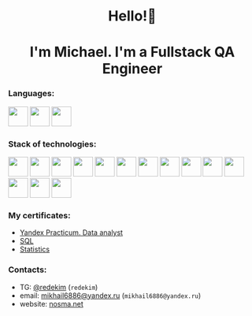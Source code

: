 <h1 align="center"> Hello!👋</h1>
<h1 align="center">I'm Michael. I'm a Fullstack QA Engineer</h1>

### Languages:
<p align="left">
  <img src="https://cdn.jsdelivr.net/gh/devicons/devicon@latest/icons/java/java-original.svg" height="40px" width="40px" />
  <img src="https://cdn.jsdelivr.net/gh/devicons/devicon@latest/icons/javascript/javascript-original.svg" height="40px" width="40px" />
  <img src="https://cdn.jsdelivr.net/gh/devicons/devicon@latest/icons/python/python-original.svg" height="40px" width="40px" />
</p>

### Stack of technologies:
<p align="left"> 
  <img src="https://cdn.jsdelivr.net/gh/devicons/devicon@latest/icons/junit/junit-original.svg" height="40px" width="40px" />
  <img src="https://cdn.jsdelivr.net/gh/devicons/devicon@latest/icons/maven/maven-original.svg" height="40px" width="40px" />
  <img src="https://cdn.jsdelivr.net/gh/devicons/devicon@latest/icons/gradle/gradle-original.svg" height="40px" width="40px" />
  <img src="https://cdn.jsdelivr.net/gh/devicons/devicon@latest/icons/linux/linux-original.svg" height="40px" width="40px" />
  <img src="https://cdn.jsdelivr.net/gh/devicons/devicon@latest/icons/docker/docker-original.svg" height="40px" width="40px" />
  <img src="https://cdn.jsdelivr.net/gh/devicons/devicon@latest/icons/git/git-original.svg" height="40px" width="40px" />
  <img src="https://cdn.jsdelivr.net/gh/devicons/devicon@latest/icons/postgresql/postgresql-original.svg" height="40px" width="40px" />
  <img src="https://cdn.jsdelivr.net/gh/devicons/devicon@latest/icons/oracle/oracle-original.svg" height="40px" width="40px" />
  <img src="https://cdn.jsdelivr.net/gh/devicons/devicon@latest/icons/mysql/mysql-original.svg" height="40px" width="40px" />
  <img src="https://cdn.jsdelivr.net/gh/devicons/devicon@latest/icons/css3/css3-original.svg" height="40px" width="40px" />
  <img src="https://cdn.jsdelivr.net/gh/devicons/devicon@latest/icons/html5/html5-original.svg" height="40px" width="40px" />
  <img src="https://cdn.jsdelivr.net/gh/devicons/devicon@latest/icons/react/react-original.svg" height="40px" width="40px" />
  <img src="https://cdn.jsdelivr.net/gh/devicons/devicon@latest/icons/vuejs/vuejs-original.svg" height="40px" width="40px" />
  <img src="https://cdn.jsdelivr.net/gh/devicons/devicon@latest/icons/sass/sass-original.svg" height="40px" width="40px" />
</p>

### My certificates:
* [Yandex Practicum. Data analyst](https://github.com/RedEkim/RedEkim/blob/main/nosov_mikhail_2022.pdf)
* [SQL](https://stepik.org/cert/1685623)
* [Statistics](https://stepik.org/cert/1728181)

### Contacts:
* TG: [@redekim](https://t.me/redekim) (`redekim`)
* email: mikhail6886@yandex.ru (`mikhail6886@yandex.ru`)
* website: [nosma.net](https://nosma.net/)
